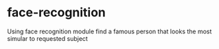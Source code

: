 # face-recognition
Using face recognition module find a famous person that looks the most simular to requested subject
